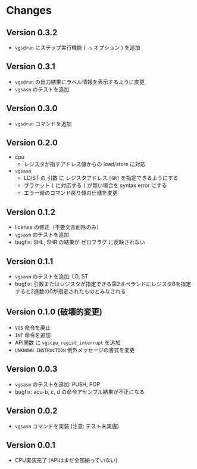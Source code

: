 # Changes

## Version 0.3.2
- `vgsdrun` にステップ実行機能 ( `-s` オプション ) を追加

## Version 0.3.1
- `vgsdrun` の出力結果にラベル情報を表示するように変更
- `vgsasm` のテストを追加

## Version 0.3.0
- `vgsdrun` コマンドを追加

## Version 0.2.0
- cpu 
  - レジスタが指すアドレス値からの load/store に対応
- `vgsasm`
  - LD/ST の 引数 に レジスタアドレス `[GR]` を指定できるようにする
  - ブラケット `[` に対応する `]` が無い場合を syntax error にする
  - エラー時のコマンド戻り値の仕様を変更

## Version 0.1.2
- license の修正（不要文言削除のみ）
- `vgsasm` のテストを追加
- bugfix: SHL, SHR の結果が ゼロフラグ に反映されない

## Version 0.1.1
- `vgsasm` のテストを追加: LD, ST
- bugfix: 引数またはレジスタが指定できる第2オペランドにレジスタBを指定すると2進数の0が指定されたものとみなされる

## Version 0.1.0 (破壊的変更)
- `VGS` 命令を廃止
- `INT` 命令を追加
- API関数 に `vgscpu_regist_interrupt` を追加
- `UNKNOWN INSTRUCTION` 例外メッセージの書式を変更

## Version 0.0.3
- `vgsasm` のテストを追加: PUSH, POP
- bugfix: acu-b, c, d の命令アセンブル結果が不正になる

## Version 0.0.2
- `vgsasm` コマンドを実装 (注意: テスト未実施)

## Version 0.0.1
- CPU実装完了 (APIはまだ全部揃っていない)

